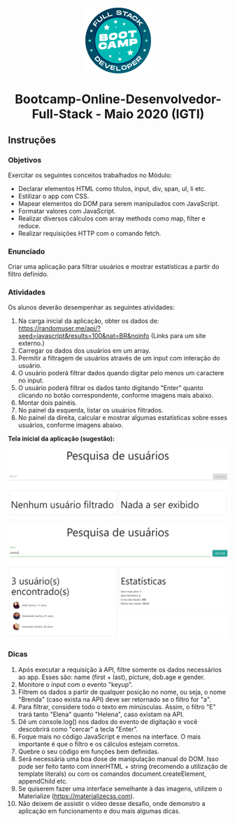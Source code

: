<p align="center">
  <img src="/assets/bootcamp_fullstack.png">
</p>
<h1 align="center">Bootcamp-Online-Desenvolvedor-Full-Stack - Maio 2020 (IGTI)</h1>

## Instruções

### Objetivos

Exercitar os seguintes conceitos trabalhados no Módulo:

- Declarar elementos HTML como títulos, input, div, span, ul, li etc.
- Estilizar o app com CSS.
- Mapear elementos do DOM para serem manipulados com JavaScript.
- Formatar valores com JavaScript.
- Realizar diversos cálculos com array methods como map, filter e reduce.
- Realizar requisições HTTP com o comando fetch.

### Enunciado

Criar uma aplicação para filtrar usuários e mostrar estatísticas a partir do filtro definido.

### Atividades

Os alunos deverão desempenhar as seguintes atividades:

1. Na carga inicial da aplicação, obter os dados de: https://randomuser.me/api/?seed=javascript&results=100&nat=BR&noinfo (Links para um site externo.)
2. Carregar os dados dos usuários em um array.
3. Permitir a filtragem de usuários através de um input com interação do usuário.
4. O usuário poderá filtrar dados quando digitar pelo menos um caractere no input.
5. O usuário poderá filtrar os dados tanto digitando "Enter" quanto clicando no botão correspondente, conforme imagens mais abaixo.
6. Montar dois painéis.
7. No painel da esquerda, listar os usuários filtrados.
8. No painel da direita, calcular e mostrar algumas estatísticas sobre esses usuários, conforme imagens abaixo.

**Tela inicial da aplicação (sugestão):**

![](/assets/d1.png)

![](/assets/d2.png)

### Dicas

1. Após executar a requisição à API, filtre somente os dados necessários ao app. Esses são: name (first + last), picture, dob.age e gender.
2. Monitore o input com o evento "keyup".
3. Filtrem os dados a partir de qualquer posição no nome, ou seja, o nome "Brenda" (caso exista na API) deve ser retornado se o filtro for "a".
4. Para filtrar, considere todo o texto em minúsculas. Assim, o filtro "E" trará tanto "Elena" quanto "Helena", caso existam na API.
5. Dê um console.log() nos dados do evento de digitação e você descobrirá como "cercar" a tecla "Enter".
6. Foque mais no código JavaScript e menos na interface. O mais importante é que o filtro e os cálculos estejam corretos.
7. Quebre o seu código em funções bem definidas.
8. Será necessária uma boa dose de manipulação manual do DOM. Isso pode ser feito tanto com innerHTML + string (recomendo a utilização de template literals) ou com os comandos document.createElement, appendChild etc.
9. Se quiserem fazer uma interface semelhante à das imagens, utilizem o Materialize (https://materializecss.com).
10. Não deixem de assistir o vídeo desse desafio, onde demonstro a aplicação em funcionamento e dou mais algumas dicas.